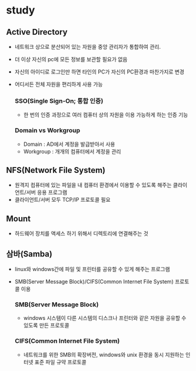 study
======
## Active Directory
- 네트워크 상으로 분산되어 있는 자원을 중앙 관리자가 통합하여 관리.
- 더 이상 자신의 pc에 모든 정보를 보관할 필요가 없음
- 자신의 아이디로 로그인만 하면 타인의 PC가 자신의 PC환경과 마찬가지로 변경
- 어디서든 전체 자원을 편리하게 사용 가능
  
  ### SSO(Single Sign-On; 통합 인증)
  - 한 번의 인증 과정으로 여러 컴퓨터 상의 자원을 이용 가능하게 하는 인증 기능

  ### Domain vs Workgroup
  - Domain : AD에서 계정을 발급받아서 사용
  - Workgroup : 개개의 컴퓨터에서 계정을 관리

## NFS(Network File System)
- 원격지 컴퓨터에 있는 파일을 내 컴퓨터 환경에서 이용할 수 있도록 해주는 클라이언트/서버 응용 프로그램
- 클라이언트/서버 모두 TCP/IP 프로토콜 필요

## Mount
- 하드웨어 장치를 액세스 하기 위해서 디렉토리에 연결해주는 것

## 삼바(Samba)
- linux와 windows간에 파일 및 프린터를 공유할 수 있게 해주는 프로그램
- SMB(Server Message Block)/CIFS(Common Internet File System) 프로토콜 이용
	
	### SMB(Server Message Block)
	- windows 시스템이 다른 시스템의 디스크나 프린터와 같은 자원을 공유할 수 있도록 만든 프로토콜

	### CIFS(Common Internet File System)
	- 네트워크를 위한 SMB의 확장버전, windows와 unix 환경을 동시 지원하는 인터넷 표준 파일 규약 프로토콜
